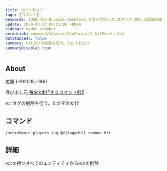 ```yaml
---
title: Hitリセット
tags: [コマンド]
keywords: TUSB,The Unusual Skyblock,スカイブロック,コマンド,解析,X回路区域
update: 2020-07-23 09:21:00 +0000
sidebar: mydoc_sidebar
permalink: command/xCircuit5/xCircuit5_hitReset.html
datatable4c: false
summary: Hitタグの削除を行う。ただそれだけ
summaryDisable: true
---
```


## About

<span class="tagYellow">位置</span> (-1920,15,-186)

<span class="tagBlack">呼び出し元</span> [毎tick実行するコマンド群5]({{site.baseurl}}/command/xCircuit5/xCircuit5_command.html)

`Hit`タグの削除を行う。ただそれだけ

## コマンド

```minecraftcommand
/scoreboard players tag @e[tag=Hit] remove Hit
```

## 詳細

`Hit`を持つすべてのエンティティから`Hit`を削除
